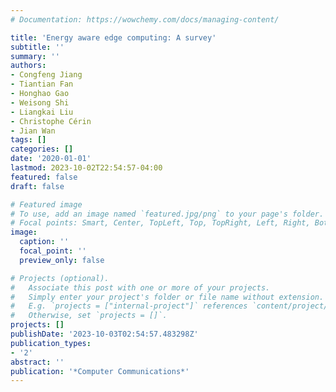 ```yaml
---
# Documentation: https://wowchemy.com/docs/managing-content/

title: 'Energy aware edge computing: A survey'
subtitle: ''
summary: ''
authors:
- Congfeng Jiang
- Tiantian Fan
- Honghao Gao
- Weisong Shi
- Liangkai Liu
- Christophe Cérin
- Jian Wan
tags: []
categories: []
date: '2020-01-01'
lastmod: 2023-10-02T22:54:57-04:00
featured: false
draft: false

# Featured image
# To use, add an image named `featured.jpg/png` to your page's folder.
# Focal points: Smart, Center, TopLeft, Top, TopRight, Left, Right, BottomLeft, Bottom, BottomRight.
image:
  caption: ''
  focal_point: ''
  preview_only: false

# Projects (optional).
#   Associate this post with one or more of your projects.
#   Simply enter your project's folder or file name without extension.
#   E.g. `projects = ["internal-project"]` references `content/project/deep-learning/index.md`.
#   Otherwise, set `projects = []`.
projects: []
publishDate: '2023-10-03T02:54:57.483298Z'
publication_types:
- '2'
abstract: ''
publication: '*Computer Communications*'
---
```

